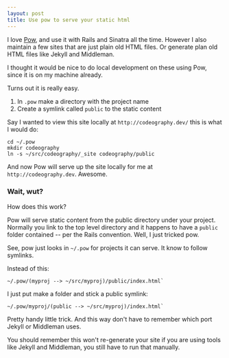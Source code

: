 ```yaml
---
layout: post
title: Use pow to serve your static html
---
```


I love [Pow](http://pow.cx/), and use it with Rails and Sinatra all the time. However I also maintain a few sites that are just plain old HTML files. Or generate plan old HTML files like Jekyll and Middleman.

I thought it would be nice to do local development on these using Pow, since it is on my machine already.

Turns out it is really easy.

1. In `.pow` make a directory with the project name
1. Create a symlink called `public` to the static content

Say I wanted to view this site locally at `http://codeography.dev/` this is what I would do:

```
cd ~/.pow
mkdir codeography
ln -s ~/src/codeography/_site codeography/public
```

And now Pow will serve up the site locally for me at `http://codeography.dev`. Awesome.


### Wait, wut?

How does this work?

Pow will serve static content from the public directory under your project. Normally you link to the top level directory and it happens to have a `public` folder contained -- per the Rails convention. Well, I just tricked pow.

See, pow just looks in `~/.pow` for projects it can serve. It know to follow symlinks.

Instead of this:

```
~/.pow/(myproj --> ~/src/myproj)/public/index.html`
```

I just put make a folder and stick a public symlink:

```
~/.pow/myproj/(public --> ~/src/myproj)/index.html`
```

Pretty handy little trick. And this way don't have to remember which port Jekyll or Middleman uses.

You should remember this won't re-generate your site if you are using tools like Jekyll and Middleman, you still have to run that manually.

